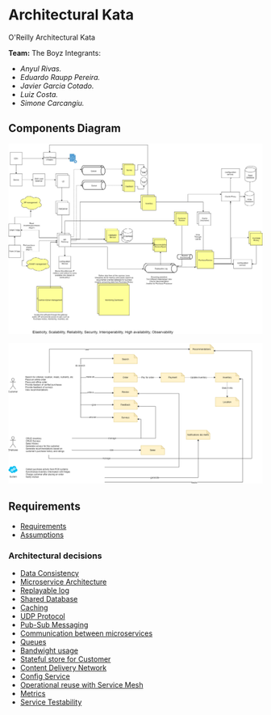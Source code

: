 # Architectural Kata
O'Reilly Architectural Kata

**Team:** The Boyz
Integrants: 
* _Anyul Rivas._
* _Eduardo Raupp Pereira._
* _Javier Garcia Cotado._
* _Luiz Costa._
* _Simone Carcangiu._

## Components Diagram
![Components Diagram](Components-Diagram.jpg "Actor Workflow")

![Actor Workflow](actor-workflow.png "Actor Workflow")

## Requirements
* [Requirements](requirements.md)
* [Assumptions](assumptions.md)

### Architectural decisions

* [Data Consistency](ADR1-data-consistency.md)
* [Microservice Architecture](ADR2-microservices-architecture.md)
* [Replayable log](adr3-replayable-log.md)
* [Shared Database](adr4.shared-database.md)
* [Caching](adr5-caching.md)
* [UDP Protocol](adr6-udp-protocol.md)
* [Pub-Sub Messaging](adr7-pub-sub-messaging.md)
* [Communication between microservices](adr8-communication-between-microservices.md)
* [Queues](adr9-queue.md)
* [Bandwight usage](adr10-reducered-bandwidth.md)
* [Stateful store for Customer](ADR11-replayable-log.md)
* [Content Delivery Network](ADR13-cdn.md)
* [Config Service](ADR-12-Config-server.md)  
* [Operational reuse with Service Mesh](ADR14-operational-reuse.md)  
* [Metrics](ADR15-test.md)
* [Service Testability](ADR16-services-testability.md)